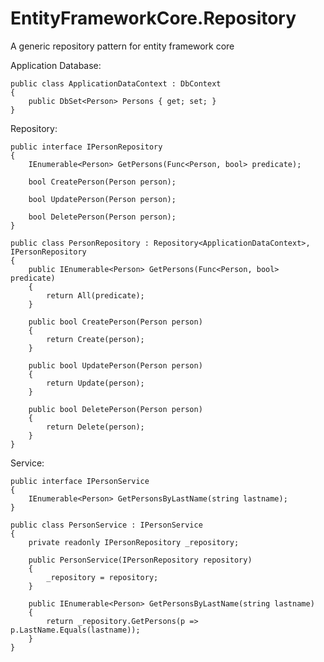 # EntityFrameworkCore.Repository
A generic repository pattern for entity framework core


Application Database:

    public class ApplicationDataContext : DbContext
    {
        public DbSet<Person> Persons { get; set; }
    }
    
Repository:

    public interface IPersonRepository
    {
        IEnumerable<Person> GetPersons(Func<Person, bool> predicate);
        
        bool CreatePerson(Person person);
        
        bool UpdatePerson(Person person);
        
        bool DeletePerson(Person person);
    }

    public class PersonRepository : Repository<ApplicationDataContext>, IPersonRepository
    {
        public IEnumerable<Person> GetPersons(Func<Person, bool> predicate)
        {
            return All(predicate);
        }

        public bool CreatePerson(Person person)
        {
            return Create(person);
        }

        public bool UpdatePerson(Person person)
        {
            return Update(person);
        }

        public bool DeletePerson(Person person)
        {
            return Delete(person);
        }
    }
    
Service:

    public interface IPersonService
    {
        IEnumerable<Person> GetPersonsByLastName(string lastname);
    }

    public class PersonService : IPersonService
    {
        private readonly IPersonRepository _repository;

        public PersonService(IPersonRepository repository)
        {
            _repository = repository;
        }

        public IEnumerable<Person> GetPersonsByLastName(string lastname)
        {
            return _repository.GetPersons(p => p.LastName.Equals(lastname));
        }
    }
